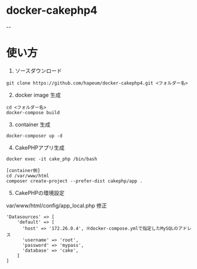 # docker-cakephp4

--
# 使い方 #

1. ソースダウンロード

```
git clone https://github.com/hapeum/docker-cakephp4.git <フォルダー名>
```

2. docker image 生成

```
cd <フォルダー名>
docker-compose build
```

3. container 生成

```
docker-composer up -d
```

4. CakePHPアプリ生成

```
docker exec -it cake_php /bin/bash

[container側]
cd /var/www/html
composer create-project --prefer-dist cakephp/app .
```

5. CakePHPの環境設定

var/www/html/config/app_local.php 修正

```
'Datasources' => [
	'default' => [
	  'host' => '172.26.0.4', ※docker-compose.ymlで指定したMySQLのアドレス
	  'username' => 'root',
	  'password' => 'mypass',
	  'database' => 'cake',
	]
]
```
